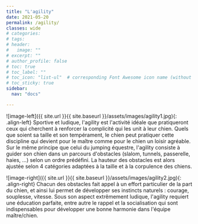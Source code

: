 ```yaml
---
title: "L'agility"
date: 2021-05-20
permalink: /agility/
classes: wide
# categories: 
# tags: 
# header:
#   image: ""
# excerpt: ""
# author_profile: false
# toc: true
# toc_label: ""
# toc_icon: "list-ul"  # corresponding Font Awesome icon name (without fa prefix)
# toc_sticky: true
sidebar:
  nav: "docs"

---
```


![image-left]({{ site.url }}{{ site.baseurl }}/assets/images/agility1.jpg){: .align-left} Sportive et ludique, l'agility est l'activité idéale
que pratiqueront ceux qui cherchent à renforcer la complicité
qui les unit à leur chien.
Quels que soient sa taille et son tempérament,
le chien peut pratiquer cette discipline qui devient pour le maître comme pour le chien un loisir agréable.
Sur le même principe que celui du jumping équestre,
l'agility consiste à guider son chien dans un parcours d'obstacles (slalom, tunnels, passerelle, haies, …) selon un ordre prédéfini.
La hauteur des obstacles est alors ajustée selon 4 catégories
adaptées à la taille et à la corpulence des chiens.


![image-right]({{ site.url }}{{ site.baseurl }}/assets/images/agility2.jpg){: .align-right} Chacun des obstacles fait appel à un effort particulier de la part du chien,
et ainsi lui permet de développer ses instincts naturels :
courage, souplesse, vitesse.
Sous son aspect extrêmement ludique,
l'agility requiert une éducation parfaite,
entre autre le rappel et la socialisation
qui sont indispensables pour développer une bonne harmonie
dans l'équipe maître/chien.